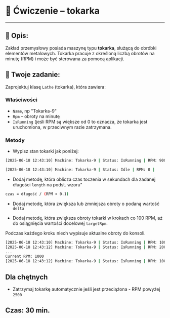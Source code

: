 # 🧪 Ćwiczenie – tokarka

---
## 📝 Opis:
Zakład przemysłowy posiada maszynę typu **tokarka**, służącą do obróbki elementów metalowych. Tokarka pracuje z określoną liczbą obrotów na minutę (RPM) i może być sterowana za pomocą aplikacji.


## 🧠 Twoje zadanie:

Zaprojektuj klasę `Lathe` (tokarka), która zawiera:

### Właściwości
- `Name`, np "Tokarka-9"
- `Rpm` – obroty na minutę
- `IsRunning` (jeśli RPM są większe od 0 to oznacza, że tokarka jest uruchomiona, w przeciwnym razie zatrzymana.

### Metody 

- Wypisz stan tokarki jak poniżej:

```bash
[2025-06-18 12:43:10] Machine: Tokarka-9 | Status: IsRunning | RPM: 900 | 
```

```bash
[2025-06-18 12:43:10] Machine: Tokarka-9 | Status: Idle | RPM: 0 | 
```

- Dodaj metodę, która oblicza czas toczenia w sekundach dla zadanej długości `length` na podst. wzoru"
```bash
czas = długość / (RPM × 0.1)
```

- Dodaj metodę, która zwiększa lub zmniejsza obroty o podaną wartość `delta`

- Dodaj metodę, która zwiększa obroty tokarki w krokach co 100 RPM, aż do osiągnięcia wartości docelowej `targetRpm`.

Podczas każdego kroku niech wypisuje aktualne obroty do konsoli.

```bash
[2025-06-18 12:43:10] Machine: Tokarka-9 | Status: IsRunning | RPM: 100 | 
[2025-06-18 12:43:12] Machine: Tokarka-9 | Status: IsRunning | RPM: 200 | 
...  
Current RPM: 1000
[2025-06-18 12:43:12] Machine: Tokarka-9 | Status: IsRunning | RPM: 1000 | 
```

## Dla chętnych
- Zatrzymaj tokarkę automatycznie jeśli jest przeciążona - RPM powyżej `2500`


## Czas: 30 min.
